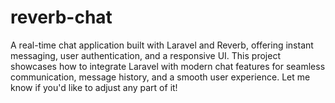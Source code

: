 # reverb-chat
A real-time chat application built with Laravel and Reverb, offering instant messaging, user authentication, and a responsive UI. This project showcases how to integrate Laravel with modern chat features for seamless communication, message history, and a smooth user experience.  Let me know if you'd like to adjust any part of it!
